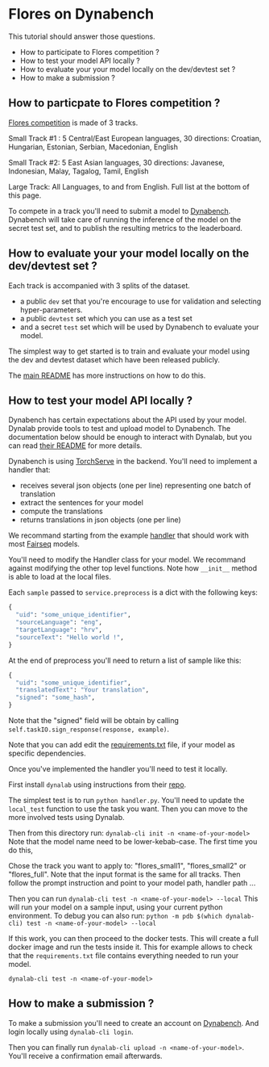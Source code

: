 # Flores on Dynabench

This tutorial should answer those questions.

* How to participate to Flores competition ?
* How to test your model API locally ?
* How to evaluate your your model locally on the dev/devtest set ?
* How to make a submission ?


## How to particpate to Flores competition ?

[Flores competition](http://www.statmt.org/wmt21/large-scale-multilingual-translation-task.html)
is made of 3 tracks.

Small Track #1 : 5 Central/East European languages, 30 directions: Croatian, Hungarian, Estonian, Serbian, Macedonian, English

Small Track #2: 5 East Asian languages, 30 directions: Javanese, Indonesian, Malay, Tagalog, Tamil, English

Large Track: All Languages, to and from English. Full list at the bottom of this page.

To compete in a track you'll need to submit a model to [Dynabench](https://www.dynabench.org/).
Dynabench will take care of running the inference of the model on the secret test set,
and to publish the resulting metrics to the leaderboard.


## How to evaluate your your model locally on the dev/devtest set ?

Each track is accompanied with 3 splits of the dataset.
* a public `dev` set that you're encourage to use for validation and selecting
hyper-parameters.
* a public `devtest` set which you can use as a test set
* and a secret `test` set which will be used by Dynabench to evaluate your model.

The simplest way to get started is to train and evaluate your model using the dev 
and devtest dataset which have been released publicly.

The [main README](../flores#evaluation) has more instructions on how to do this.


## How to test your model API locally ?

Dynabench has certain expectations about the API used by your model.
Dynalab provide tools to test and upload model to Dynabench.
The documentation below should be enough to interact with Dynalab,
but you can read [their README](https://github.com/facebookresearch/dynalab)
for more details.

Dynabench is using [TorchServe](https://pytorch.org/serve/) in the backend.
You'll need to implement a handler that:
* receives several json objects (one per line) representing one batch of translation
* extract the sentences for your model
* compute the translations
* returns translations in json objects (one per line)

We recommand starting from the example [handler](handler.py)
that should work with most [Fairseq](https://github.com/pytorch/fairseq) models.

You'll need to modify the Handler class for your model.
We recommand against modifying the other top level functions.
Note how `__init__` method is able to load at the local files.

Each `sample` passed to `service.preprocess` is a dict with the following keys:

```py
{
  "uid": "some_unique_identifier",
  "sourceLanguage": "eng",
  "targetLanguage": "hrv",
  "sourceText": "Hello world !",
}
```


At the end of preprocess you'll need to return a list of sample like this:

```py
{
  "uid": "some_unique_identifier",
  "translatedText": "Your translation",
  "signed": "some_hash",
}
```

Note that the "signed" field will be obtain by calling `self.taskIO.sign_response(response, example)`.

Note that you can add edit the [requirements.txt](./requirements.txt) file,
if your model as specific dependencies.

Once you've implemented the handler you'll need to test it locally.

First install `dynalab` using instructions from their [repo](https://github.com/facebookresearch/dynalab#installation).

The simplest test is to run `python handler.py`.
You'll need to update the `local_test` function to use the task you want.
Then you can move to the more involved tests using Dynalab.

Then from this directory run:
`dynalab-cli init -n <name-of-your-model>`
Note that the model name need to be lower-kebab-case.
The first time you do this, 

Chose the track you want to apply to: "flores_small1", "flores_small2" or "flores_full".
Note that the input format is the same for all tracks.
Then follow the prompt instruction and point to your model path, handler path ...

Then you can run `dynalab-cli test -n <name-of-your-model> --local`
This will run your model on a sample input, using your current python environment.
To debug you can also run:
`python -m pdb $(which dynalab-cli) test -n <name-of-your-model> --local`

If this work, you can then proceed to the docker tests.
This will create a full docker image and run the tests inside it.
This for example allows to check that the `requirements.txt` file
contains everything needed to run your model.

`dynalab-cli test -n <name-of-your-model>`

## How to make a submission ?

To make a submission you'll need to create an account on [Dynabench](https://www.dynabench.org/).
And login locally using `dynalab-cli login`.

Then you can finally run `dynalab-cli upload -n <name-of-your-model>`.
You'll receive a confirmation email afterwards.
